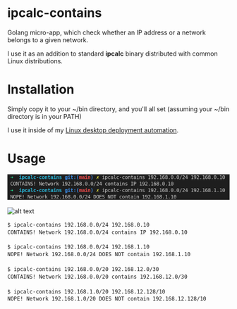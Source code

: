 # ipcalc-contains
Golang micro-app, which check whether an IP address or a network belongs to a given network.

I use it as an addition to standard **ipcalc** binary distributed
with common Linux distributions.

# Installation

Simply copy it to your ~/bin directory, and you'll all set (assuming your ~/bin directory is in your PATH)

I use it inside of my [Linux desktop deployment automation](https://github.com/docent-net/fedora-desktop-ansible).

# Usage

![alt text](https://github.com/docent-net/ipcalc-contains/blob/main/static/docs-screenshot-usage.png?raw=true)

![alt text](https://github.com/docent-net/ipcalc-contains/blob/main/static/docs-screenshot-usage2.png?raw=true)

```bash
$ ipcalc-contains 192.168.0.0/24 192.168.0.10
CONTAINS! Network 192.168.0.0/24 contains IP 192.168.0.10

$ ipcalc-contains 192.168.0.0/24 192.168.1.10
NOPE! Network 192.168.0.0/24 DOES NOT contain 192.168.1.10

$ ipcalc-contains 192.168.0.0/20 192.168.12.0/30
CONTAINS! Network 192.168.0.0/20 contains 192.168.12.0/30

$ ipcalc-contains 192.168.1.0/20 192.168.12.128/10
NOPE! Network 192.168.1.0/20 DOES NOT contain 192.168.12.128/10
```